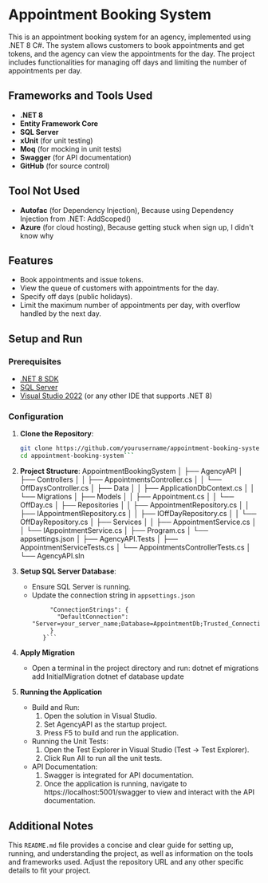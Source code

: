 # Appointment Booking System

This is an appointment booking system for an agency, implemented using .NET 8 C#. 
The system allows customers to book appointments and get tokens, and the agency can view the appointments for the day. 
The project includes functionalities for managing off days and limiting the number of appointments per day.

## Frameworks and Tools Used

- **.NET 8**
- **Entity Framework Core**
- **SQL Server**
- **xUnit** (for unit testing)
- **Moq** (for mocking in unit tests)
- **Swagger** (for API documentation)
- **GitHub** (for source control)

## Tool Not Used
- **Autofac** (for Dependency Injection), Because using Dependency Injection from .NET: AddScoped()
- **Azure** (for cloud hosting), Because getting stuck when sign up, I didn't know why

## Features

- Book appointments and issue tokens.
- View the queue of customers with appointments for the day.
- Specify off days (public holidays).
- Limit the maximum number of appointments per day, with overflow handled by the next day.

## Setup and Run

### Prerequisites

- [.NET 8 SDK](https://dotnet.microsoft.com/download/dotnet/8.0)
- [SQL Server](https://www.microsoft.com/en-us/sql-server/sql-server-downloads)
- [Visual Studio 2022](https://visualstudio.microsoft.com/vs/) (or any other IDE that supports .NET 8)

### Configuration

1. **Clone the Repository**:
   ```sh
   git clone https://github.com/yourusername/appointment-booking-system.git
   cd appointment-booking-system```

2. **Project Structure**:
   AppointmentBookingSystem
   │
   ├── AgencyAPI
   │   ├── Controllers
   │   │   ├── AppointmentsController.cs
   │   │   └── OffDaysController.cs
   │   ├── Data
   │   │   ├── ApplicationDbContext.cs
   │   │   └── Migrations
   │   ├── Models
   │   │   ├── Appointment.cs
   │   │   └── OffDay.cs
   │   ├── Repositories
   │   │   ├── AppointmentRepository.cs
   │   │   ├── IAppointmentRepository.cs
   │   │   ├── IOffDayRepository.cs
   │   │   └── OffDayRepository.cs
   │   ├── Services
   │   │   ├── AppointmentService.cs
   │   │   └── IAppointmentService.cs
   │   ├── Program.cs
   │   └── appsettings.json
   │
   ├── AgencyAPI.Tests
   │   ├── AppointmentServiceTests.cs
   │   └── AppointmentsControllerTests.cs
   │
   └── AgencyAPI.sln



3. **Setup SQL Server Database**:
   - Ensure SQL Server is running.
   - Update the connection string in `appsettings.json`
     ```{
		  "ConnectionStrings": {
			"DefaultConnection": "Server=your_server_name;Database=AppointmentDb;Trusted_Connection=True;MultipleActiveResultSets=true"
		  }
		}```

4. **Apply Migration**
   - Open a terminal in the project directory and run:
		dotnet ef migrations add InitialMigration
		dotnet ef database update

5. **Running the Application**
	- Build and Run:
		1. Open the solution in Visual Studio.
		2. Set AgencyAPI as the startup project.
		3. Press F5 to build and run the application.
	- Running the Unit Tests:
		1. Open the Test Explorer in Visual Studio (Test -> Test Explorer).
		2. Click Run All to run all the unit tests.
	- API Documentation:
		1. Swagger is integrated for API documentation.
		2. Once the application is running, navigate to https://localhost:5001/swagger 
		   to view and interact with the API documentation.
		   
## Additional Notes
This `README.md` file provides a concise and clear guide for setting up, running, and understanding the project, 
as well as information on the tools and frameworks used. Adjust the repository URL and any other specific details to fit your project.
